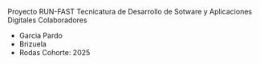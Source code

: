 Proyecto RUN-FAST 
Tecnicatura de Desarrollo de Sotware y Aplicaciones Digitales
Colaboradores
+ Garcia Pardo
+ Brizuela
+ Rodas
Cohorte: 2025
